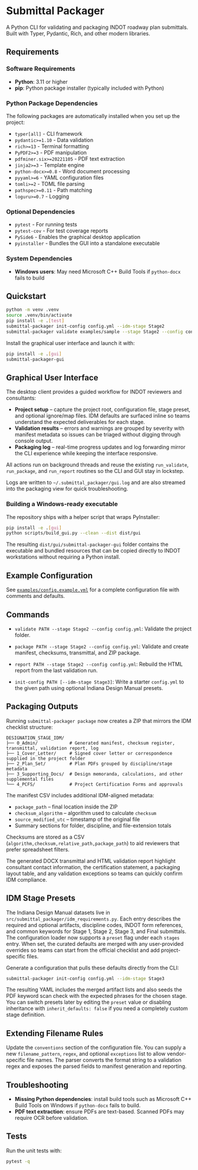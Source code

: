 # Submittal Packager

A Python CLI for validating and packaging INDOT roadway plan submittals. Built with Typer, Pydantic, Rich, and other modern libraries.

## Requirements

### Software Requirements
- **Python**: 3.11 or higher
- **pip**: Python package installer (typically included with Python)

### Python Package Dependencies
The following packages are automatically installed when you set up the project:
- `typer[all]` - CLI framework
- `pydantic>=1.10` - Data validation
- `rich>=13` - Terminal formatting
- `PyPDF2>=3` - PDF manipulation
- `pdfminer.six>=20221105` - PDF text extraction
- `jinja2>=3` - Template engine
- `python-docx>=0.8` - Word document processing
- `pyyaml>=6` - YAML configuration files
- `tomli>=2` - TOML file parsing
- `pathspec>=0.11` - Path matching
- `loguru>=0.7` - Logging

### Optional Dependencies
- `pytest` - For running tests
- `pytest-cov` - For test coverage reports
- `PySide6` - Enables the graphical desktop application
- `pyinstaller` - Bundles the GUI into a standalone executable

### System Dependencies
- **Windows users**: May need Microsoft C++ Build Tools if `python-docx` fails to build

## Quickstart

```bash
python -m venv .venv
source .venv/bin/activate
pip install -e .[test]
submittal-packager init-config config.yml --idm-stage Stage2
submittal-packager validate examples/sample --stage Stage2 --config config.yml
```

Install the graphical user interface and launch it with:

```bash
pip install -e .[gui]
submittal-packager-gui
```

## Graphical User Interface

The desktop client provides a guided workflow for INDOT reviewers and consultants:

- **Project setup** – capture the project root, configuration file, stage preset, and optional ignore/map files. IDM defaults are surfaced inline so teams understand the expected deliverables for each stage.
- **Validation results** – errors and warnings are grouped by severity with manifest metadata so issues can be triaged without digging through console output.
- **Packaging log** – real-time progress updates and log forwarding mirror the CLI experience while keeping the interface responsive.

All actions run on background threads and reuse the existing `run_validate`, `run_package`, and `run_report` routines so the CLI and GUI stay in lockstep.

Logs are written to `~/.submittal_packager/gui.log` and are also streamed into the packaging view for quick troubleshooting.

### Building a Windows-ready executable

The repository ships with a helper script that wraps PyInstaller:

```bash
pip install -e .[gui]
python scripts/build_gui.py --clean --dist dist/gui
```

The resulting `dist/gui/submittal-packager-gui` folder contains the executable and bundled resources that can be copied directly to INDOT workstations without requiring a Python install.

## Example Configuration

See [`examples/config.example.yml`](examples/config.example.yml) for a complete configuration file with comments and defaults.

## Commands

* `validate PATH --stage Stage2 --config config.yml`: Validate the project folder.

* `package PATH --stage Stage2 --config config.yml`: Validate and create manifest, checksums, transmittal, and ZIP package.
* `report PATH --stage Stage2 --config config.yml`: Rebuild the HTML report from the last validation run.
* `init-config PATH [--idm-stage Stage3]`: Write a starter `config.yml` to the given path using optional Indiana Design Manual presets.

## Packaging Outputs

Running `submittal-packager package` now creates a ZIP that mirrors the IDM checklist structure:

```
DESIGNATION_STAGE_IDM/
├── 0_Admin/            # Generated manifest, checksum register, transmittal, validation report, log
├── 1_Cover_Letter/     # Signed cover letter or correspondence supplied in the project folder
├── 2_Plan_Set/         # Plan PDFs grouped by discipline/stage metadata
├── 3_Supporting_Docs/  # Design memoranda, calculations, and other supplemental files
└── 4_PCFS/             # Project Certification Forms and approvals
```

The manifest CSV includes additional IDM-aligned metadata:

* `package_path` – final location inside the ZIP
* `checksum_algorithm` – algorithm used to calculate `checksum`
* `source_modified_utc` – timestamp of the original file
* Summary sections for folder, discipline, and file-extension totals

Checksums are stored as a CSV (`algorithm,checksum,relative_path,package_path`) to aid reviewers that prefer spreadsheet filters.

The generated DOCX transmittal and HTML validation report highlight consultant contact information, the certification statement, a packaging layout table, and any validation exceptions so teams can quickly confirm IDM compliance.

## IDM Stage Presets

The Indiana Design Manual datasets live in `src/submittal_packager/idm_requirements.py`. Each entry describes the required and optional artifacts, discipline codes, INDOT form references, and common keywords for Stage 1, Stage 2, Stage 3, and Final submittals. The configuration loader now supports a `preset` flag under each `stages` entry. When set, the curated defaults are merged with any user-provided overrides so teams can start from the official checklist and add project-specific files.

Generate a configuration that pulls these defaults directly from the CLI:

```bash
submittal-packager init-config config.yml --idm-stage Stage3
```

The resulting YAML includes the merged artifact lists and also seeds the PDF keyword scan check with the expected phrases for the chosen stage. You can switch presets later by editing the `preset` value or disabling inheritance with `inherit_defaults: false` if you need a completely custom stage definition.


## Extending Filename Rules

Update the `conventions` section of the configuration file. You can supply a new `filename_pattern`, `regex`, and optional `exceptions` list to allow vendor-specific file names. The parser converts the format string to a validation regex and exposes the parsed fields to manifest generation and reporting.

## Troubleshooting

* **Missing Python dependencies**: install build tools such as Microsoft C++ Build Tools on Windows if `python-docx` fails to build.
* **PDF text extraction**: ensure PDFs are text-based. Scanned PDFs may require OCR before validation.

## Tests

Run the unit tests with:

```bash
pytest -q
```
